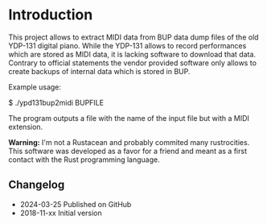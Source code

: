 # Introduction
This project allows to extract MIDI data from BUP data dump files of the old YDP-131 digital piano. While the YDP-131 allows to record performances which are stored as MIDI data, it is lacking software to download that data. Contrary to official statements the vendor provided software only allows to create backups of internal data which is stored in BUP.

Example usage:

$ ./ypd131bup2midi BUPFILE

The program outputs a file with the name of the input file but with a MIDI extension.

**Warning:** I'm not a Rustacean and probably commited many rustrocities. This software was developed as a favor for a friend and meant as a first contact with the Rust programming language.

## Changelog
- 2024-03-25 Published on GitHub
- 2018-11-xx Initial version